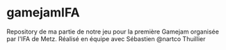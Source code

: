 # gamejamIFA
Repository de ma partie de notre jeu pour la première Gamejam organisée par l'IFA de Metz.
Réalisé en équipe avec Sébastien @nartco Thuillier
